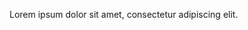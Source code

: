 [metadata:title]:- "Chapter 1"
[metadata:author]:- "Jane Smith"

Lorem ipsum dolor sit amet, consectetur adipiscing elit.
